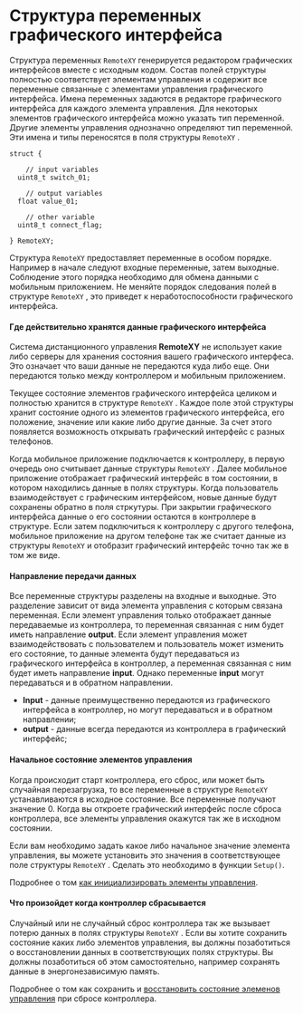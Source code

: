 # Структура переменных графического интерфейса

Структура переменных `RemoteXY` генерируется редактором графических интерфейсов вместе с исходным кодом. Состав полей структуры полностью соответствует элементам управления и содержит все переменные связанные с элементами управления графического интерфейса. Имена переменных задаются в редакторе графического интерфейса для каждого элемента управления. Для некоторых элементов графического интерфейса можно указать тип переменной. Другие элементы управления однозначно определяют тип переменной. Эти имена и типы переносятся в поля структуры `RemoteXY` . 

```
struct {

    // input variables
  uint8_t switch_01; 

    // output variables
  float value_01;

    // other variable
  uint8_t connect_flag;  

} RemoteXY;   
```

Структура  `RemoteXY` предоставляет переменные в особом порядке. Например в начале следуют входные переменные, затем выходные. Соблюдение этого порядка необходимо для обмена данными с мобильным приложением. Не меняйте порядок следования полей в структуре  `RemoteXY` , это приведет к неработоспособности графического интерфейса.

#### Где действительно хранятся данные графического интерфейса

Система дистанционного управления **RemoteXY** не использует какие либо серверы для хранения состояния вашего графического интерфеса. Это означает что ваши данные не передаются куда либо еще. Они передаются только между контроллером и мобильным приложением.

Текущее состояние элементов графического интерфейса целиком и полностью хранится в структуре  `RemoteXY` . Каждое поле этой структуры хранит состояние одного из элементов графического интерфейса, его положение, значение или какие либо другие данные. За счет этого появляется возможность открывать графический интерфейс с разных телефонов. 

Когда мобильное приложение подключается к контроллеру, в первую очередь оно считывает данные структуры  `RemoteXY` . Далее мобильное приложение отображает графический интерфейс в том состоянии, в котором находились данные в полях структуры. Когда пользователь взаимодействует с графическим интерфейсом, новые данные будут сохранены обратно в поля стркутуры. При закрытии графического интерфейса данные о его состоянии остаются в контроллере в структуре. Если затем подключиться к контроллеру с другого телефона, мобильное приложение на другом телефоне так же считает данные из структуры `RemoteXY` и отобразит графический интерфейс точно так же в том же виде.

#### Направление передачи данных

Все переменные структуры разделены на входные и выходные. Это разделение зависит от вида элемента управления с которым связана переменная. Если элемент управления только отображает данные передаваемые из контроллера, то переменная связанная с ним будет иметь направление **output**. Если элемент управления может взаимодействовать с пользователем и пользователь может изменить его состояние, то данные элемента будут передаваться из графического интерфейса в контроллер, а переменная связанная с ним будет иметь направление  **input**. Однако переменные **input** могут передаваться и в обратном направлении.

- **Input** - данные преимущественно передаются из графического интерфейса в контроллер, но могут передаваться и в обратном направлении;
- **output** - данные всегда передаются из контроллера в графический интерфейс;

#### Начальное состояние элементов управления

Когда происходит старт контроллера, его сброс, или может быть случайная перезагрузка, то все переменные в структуре  `RemoteXY` устанавливаются в исходное состояние. Все переменные получают значение 0. Когда вы откроете графический интерфейс после сброса контроллера, все элементы управления окажутся так же в исходном состоянии. 

Если вам необходимо задать какое либо начальное значение элемента управления, вы можете установить это значения в соответствующее поле структуры   `RemoteXY` . Сделать это необходимо в функции `Setup()`.

Подробнее о том [как инициализировать элементы управления](/code/setup/ru.md).

#### Что произойдет когда контроллер сбрасывается

Случайный или не случайный сброс контроллера так же вызывает потерю данных в полях структуры  `RemoteXY` . Если вы хотите сохранить состояние каких либо элементов управления, вы должны позаботиться о восстановлении данных в соответствующих полях структуры. Вы должны позаботиться об этом самостоятельно, например сохранять данные в энергонезависимую память.

Подробнее о том как сохранить и [восстановить состояние элеменов управления](/code/setup/ru.md) при сбросе контроллера.

